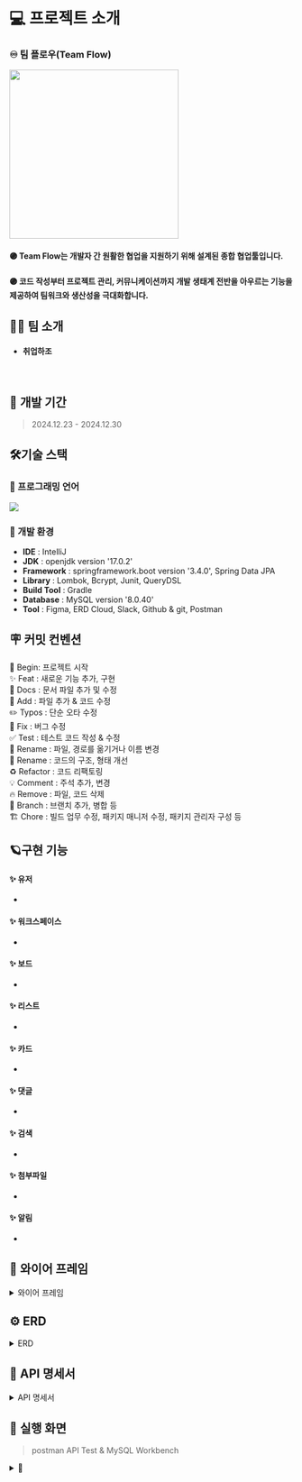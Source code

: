 # 💻 프로젝트 소개

### ♾️ 팀 플로우(Team Flow)

<img src="https://github.com/user-attachments/assets/ebe0e049-b97a-48d3-a3be-30a03f17323f" width="300" height="300"/>


#### 🟣 Team Flow는 개발자 간 원활한 협업을 지원하기 위해 설계된 종합 협업툴입니다. 
#### 🟣 코드 작성부터 프로젝트 관리, 커뮤니케이션까지 개발 생태계 전반을 아우르는 기능을 제공하여 팀워크와 생산성을 극대화합니다.

#### 

## 👨‍💻 팀 소개

- #### **취업하조** <br>
  
  <br>

## 🚀 개발 기간

> 2024.12.23 - 2024.12.30

## 🛠️기술 스택

### 🌱 프로그래밍 언어

<img src="https://img.shields.io/badge/java-007396?style=for-the-badge&logo=java&logoColor=white">

### 🌱 개발 환경

- **IDE** : IntelliJ
- **JDK** : openjdk version '17.0.2'
- **Framework** : springframework.boot version '3.4.0', Spring Data JPA
- **Library** : Lombok, Bcrypt, Junit, QueryDSL
- **Build Tool** : Gradle
- **Database** : MySQL version '8.0.40'
- **Tool** : Figma, ERD Cloud, Slack, Github & git, Postman

## 🪧 커밋 컨벤션

🎉 Begin: 프로젝트 시작 <br>
✨ Feat : 새로운 기능 추가, 구현<br>
📝 Docs : 문서 파일 추가 및 수정<br>
🔧 Add :  파일 추가 & 코드 수정<br>
✏️ Typos : 단순 오타 수정<br>
🐛 Fix : 버그 수정<br>
✅ Test : 테스트 코드 작성 & 수정<br>
🚚 Rename : 파일, 경로를 옮기거나 이름 변경<br>
🎨 Rename : 코드의 구조, 형태 개선<br>
♻️ Refactor : 코드 리팩토링<br>
💡 Comment : 주석 추가, 변경<br>
🔥 Remove : 파일, 코드 삭제<br>
🔀 Branch : 브랜치 추가, 병합 등<br>
🏗️ Chore : 빌드 업무 수정, 패키지 매니저 수정, 패키지 관리자 구성 등

## 🪐구현 기능

#### **✨ 유저**

* 

#### **✨ 워크스페이스**

* 
#### **✨ 보드**

* 
#### **✨ 리스트**

* 

#### **✨ 카드**

* 
#### **✨ 댓글**

*

#### **✨ 검색**

* 

#### **✨ 첨부파일**

* 

#### **✨ 알림**

* 

## 📅 와이어 프레임

<details>
<summary>와이어 프레임</summary>

- [Figma link]()

![image]()

</details>

## ⚙️ ERD

<details>
<summary>ERD</summary>

- [ERD Cloud link]()

![image]()
</details>

## 📑 API 명세서

<details>
<summary>API 명세서</summary>

- 유저

</details>

## 🌟 실행 화면

> postman API Test & MySQL Workbench
<details>
<summary>🙋 </summary>

#### ⭐ 회원가입

- DB 조회


</details>







